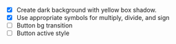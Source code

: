 - [x] Create dark background with yellow box shadow.
- [x] Use appropriate symbols for multiply, divide, and sign
- [ ] Button bg transition
- [ ] Button active style
